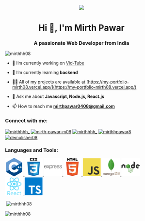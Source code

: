 <div id="header" align="center" >
  <img src="https://media.giphy.com/media/M9gbBd9nbDrOTu1Mqx/giphy.gif" width="100"/>
</div>
<h1 align="center">Hi 👋, I'm Mirth Pawar</h1>
<h3 align="center">A passionate Web Developer from India</h3>

<p align="left"> <img src="https://komarev.com/ghpvc/?username=mirthhh08&label=Profile%20views&color=0e75b6&style=flat" alt="mirthhh08" /> </p>



- 🔭 I’m currently working on [Vid-Tube](https://github.com/Mirthhh08/vidtube-frontend)

- 🌱 I’m currently learning **backend**

- 👨‍💻 All of my projects are available at [https://my-portfolio-mirth08.vercel.app/](https://my-portfolio-mirth08.vercel.app/)

- 💬 Ask me about **Javascript, Node.js, React.js**

- 📫 How to reach me **mirthpawar0408@gmail.com**

<h3 align="left">Connect with me:</h3>
<p align="left">
<a href="https://twitter.com/mirthhhh_" target="blank"><img align="center" src="https://raw.githubusercontent.com/rahuldkjain/github-profile-readme-generator/master/src/images/icons/Social/twitter.svg" alt="mirthhhh_" height="30" width="40" /></a>
<a href="https://linkedin.com/in/mirth-pawar-m08" target="blank"><img align="center" src="https://raw.githubusercontent.com/rahuldkjain/github-profile-readme-generator/master/src/images/icons/Social/linked-in-alt.svg" alt="mirth-pawar-m08" height="30" width="40" /></a>
<a href="https://instagram.com/mirthhhh_" target="blank"><img align="center" src="https://raw.githubusercontent.com/rahuldkjain/github-profile-readme-generator/master/src/images/icons/Social/instagram.svg" alt="mirthhhh_" height="30" width="40" /></a>
<a href="https://www.leetcode.com/mirthhpawar8" target="blank"><img align="center" src="https://raw.githubusercontent.com/rahuldkjain/github-profile-readme-generator/master/src/images/icons/Social/leet-code.svg" alt="mirthhpawar8" height="30" width="40" /></a>
<a href="https://auth.geeksforgeeks.org/user/demolisher08" target="blank"><img align="center" src="https://raw.githubusercontent.com/rahuldkjain/github-profile-readme-generator/master/src/images/icons/Social/geeks-for-geeks.svg" alt="demolisher08" height="30" width="40" /></a>
</p>

<h3 align="left">Languages and Tools:</h3>
<p align="left"> <a href="https://www.w3schools.com/cpp/" target="_blank" rel="noreferrer"> <img src="https://raw.githubusercontent.com/devicons/devicon/master/icons/cplusplus/cplusplus-original.svg" alt="cplusplus" width="60" height="60"/> </a> <a href="https://www.w3schools.com/css/" target="_blank" rel="noreferrer"> <img src="https://raw.githubusercontent.com/devicons/devicon/master/icons/css3/css3-original-wordmark.svg" alt="css3" width="60" height="60"/> </a> <a href="https://expressjs.com" target="_blank" rel="noreferrer"> <img src="https://raw.githubusercontent.com/devicons/devicon/master/icons/express/express-original-wordmark.svg" alt="express" width="60" height="60"/> </a> <a href="https://www.w3.org/html/" target="_blank" rel="noreferrer"> <img src="https://raw.githubusercontent.com/devicons/devicon/master/icons/html5/html5-original-wordmark.svg" alt="html5" width="60" height="60"/> </a> <a href="https://developer.mozilla.org/en-US/docs/Web/JavaScript" target="_blank" rel="noreferrer"> <img src="https://raw.githubusercontent.com/devicons/devicon/master/icons/javascript/javascript-original.svg" alt="javascript" width="60" height="60"/> </a> <a href="https://www.mongodb.com/" target="_blank" rel="noreferrer"> <img src="https://raw.githubusercontent.com/devicons/devicon/master/icons/mongodb/mongodb-original-wordmark.svg" alt="mongodb" width="60" height="60"/> </a> <a href="https://nodejs.org" target="_blank" rel="noreferrer"> <img src="https://raw.githubusercontent.com/devicons/devicon/master/icons/nodejs/nodejs-original-wordmark.svg" alt="nodejs" width="60" height="60"/> </a> <a href="https://reactjs.org/" target="_blank" rel="noreferrer"> <img src="https://raw.githubusercontent.com/devicons/devicon/master/icons/react/react-original-wordmark.svg" alt="react" width="60" height="60"/> </a> <a href="https://www.typescriptlang.org/" target="_blank" rel="noreferrer"> <img src="https://raw.githubusercontent.com/devicons/devicon/master/icons/typescript/typescript-original.svg" alt="typescript" width="60" height="60"/> </a> </p>



<p>&nbsp;<img align="center" src="https://github-readme-stats.vercel.app/api?username=mirthhh08&show_icons=true&locale=en" alt="mirthhh08" /></p>

<p><img align="center" src="https://github-readme-streak-stats.herokuapp.com/?user=mirthhh08&" alt="mirthhh08" /></p>
